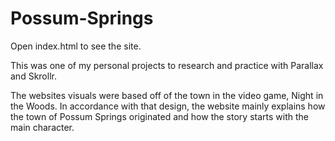 # Possum-Springs

Open index.html to see the site.

This was one of my personal projects to research and practice with Parallax and Skrollr.

The websites visuals were based off of the town in the video game, Night in the Woods. In accordance with that design, the website mainly explains how the town of Possum Springs originated and how the story starts with the main character.
